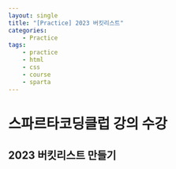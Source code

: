 ```yaml
---
layout: single
title: "[Practice] 2023 버킷리스트"
categories:
    - Practice
tags:
    - practice
    - html
    - css
    - course
    - sparta
---
```


# 스파르타코딩클럽 강의 수강

## 2023 버킷리스트 만들기

<script src="https://gist.github.com/snowdonut/a52da0f83920fd8f68500771eed76422.js"></script>
